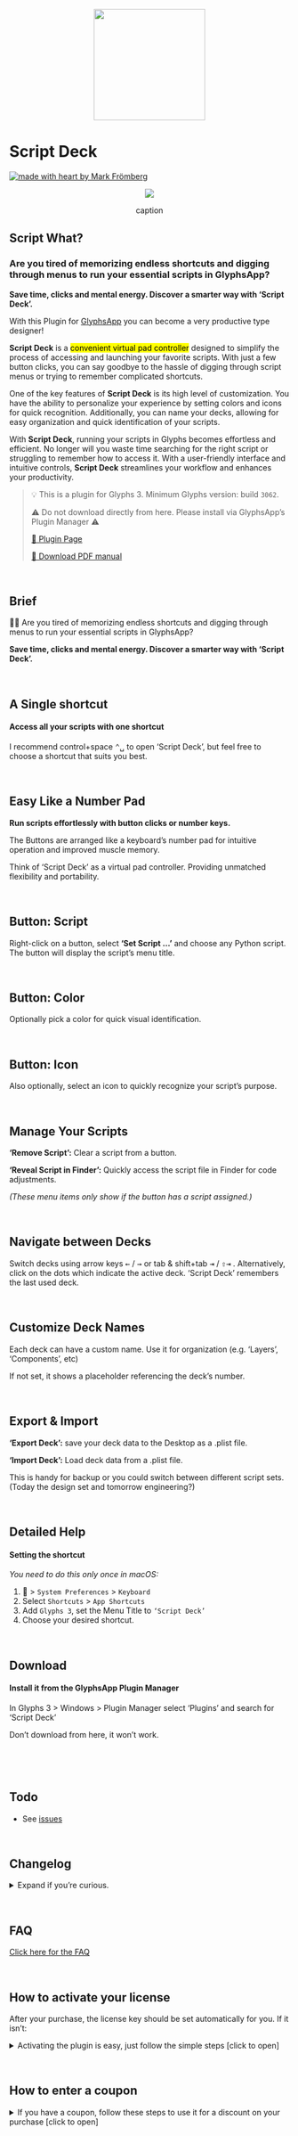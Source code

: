 <p align="center">
<img width="200" height="200" src="https://markfromberg.com/user/images/glyphs/plugins/Script-Deck-Icon@0.5x.png">
</p>

# Script Deck

[![made with heart by Mark Frömberg](https://img.shields.io/badge/made%20with%20%E2%99%A5%20by-mark%20frömberg-F9DE64.svg?style=flat)](https://github.com/Mark2Mark)

<p align="center">
<img src="https://markfromberg.com/user/images/glyphs/plugins/Script%20Deck%20PM%20Cover@1x.png">
<p align="center">caption</p>
</p>

## Script What?

### Are you tired of memorizing endless shortcuts and digging through menus to run your essential scripts in GlyphsApp?

**Save time, clicks and mental energy. Discover a smarter way with ‘Script Deck’.**

With this Plugin for [GlyphsApp](https://glyphsapp.com/extend?target=_blank) you can become a very productive type designer!

**Script Deck** is a <mark>convenient virtual pad controller</mark> designed to simplify the process of accessing and launching your favorite scripts. With just a few button clicks, you can say goodbye to the hassle of digging through script menus or trying to remember complicated shortcuts.  

One of the key features of **Script Deck** is its high level of customization. You have the ability to personalize your experience by setting colors and icons for quick recognition. Additionally, you can name your decks, allowing for easy organization and quick identification of your scripts.  

With **Script Deck**, running your scripts in Glyphs becomes effortless and efficient. No longer will you waste time searching for the right script or struggling to remember how to access it. With a user-friendly interface and intuitive controls, **Script Deck** streamlines your workflow and enhances your productivity.


> 💡 This is a plugin for Glyphs 3. Minimum Glyphs version: build <code>3062</code>.
> 
> ⚠️ Do not download directly from here. Please install via GlyphsApp’s Plugin Manager ⚠️
> 
> [🎁 Plugin Page](https://markfromberg.com/projects/script-deck-3)
> 
> [📖 Download PDF manual](https://markfromberg.com/user/images/glyphs/plugins/Script%20Deck%20Manual.pdf)
> 

&nbsp;

## Brief

🤹‍♂️ Are you tired of memorizing endless shortcuts and digging through menus to run your essential scripts in GlyphsApp?

**Save time, clicks and mental energy. Discover a smarter way with ‘Script Deck’.**  

&nbsp;
## A Single shortcut

#### Access all your scripts with one shortcut

I recommend control+space  <kbd>⌃␣</kbd>  to open ‘Script Deck’, but feel free to choose a shortcut that suits you best.

&nbsp;
## Easy Like a Number Pad

**Run scripts effortlessly with button clicks or number keys.**

The Buttons are arranged like a keyboard’s number pad for intuitive operation and improved muscle memory.

Think of ‘Script Deck’ as a virtual pad controller. Providing unmatched flexibility and portability.

&nbsp;
## Button: Script

Right-click on a button, select **‘Set Script …’** and choose any Python script. The button will display the script’s menu title.

&nbsp;
## Button: Color

Optionally pick a color for quick visual identification.

&nbsp;
## Button: Icon

Also optionally, select an icon to quickly recognize your script’s purpose.

&nbsp;
## Manage Your Scripts

**‘Remove Script’:** Clear a script from a button.

**‘Reveal Script in Finder’:** Quickly access the script file in Finder for code adjustments.

_(These menu items only show if the button has a script assigned.)_

&nbsp;
## Navigate between Decks

Switch decks using arrow keys <kbd>←</kbd> / <kbd>→</kbd> or tab & shift+tab <kbd>⇥</kbd> / <kbd>⇧⇥</kbd> .
Alternatively, click on the dots which indicate the active deck.
‘Script Deck’ remembers the last used deck.

&nbsp;
## Customize Deck Names

Each deck can have a custom name. Use it for organization (e.g. ‘Layers’, ‘Components’, etc)

If not set, it shows a placeholder referencing the deck’s number.

&nbsp;
## Export & Import
**‘Export Deck’:** save your deck data to the Desktop as a .plist file.

**‘Import Deck’:** Load deck data from a .plist file.

This is handy for backup or you could switch between different script sets. (Today the design set and tomorrow engineering?)

&nbsp;
## Detailed Help

#### Setting the shortcut


_You need to do this only once in macOS:_

1.  > `System Preferences` > `Keyboard`
1. Select `Shortcuts` > `App Shortcuts`
1. Add `Glyphs 3`, set the Menu Title to `‘Script Deck’`
1. Choose your desired shortcut.

&nbsp;
## Download

#### Install it from the GlyphsApp Plugin Manager

In Glyphs 3 > Windows > Plugin Manager select ‘Plugins’ and search for ‘Script Deck’

Don’t download from here, it won’t work.


&nbsp;

&nbsp;
## Todo

- See [issues](https://github.com/Mark2Mark/script-deck-plugin/issues)


&nbsp;
## Changelog

<details><summary>Expand if you’re curious.</summary>

### v1.0.0

- New in GlyphsApp's Plugin Manager

</details>

&nbsp;
## FAQ
[Click here for the FAQ](https://markfromberg.com/projects/script-deck-3#faq)


&nbsp;
## How to activate your license<a id="how-to-activate-your-license"></a>  
After your purchase, the license key should be set automatically for you. If it isn’t:  
<details><summary>Activating the plugin is easy, just follow the simple steps [click to open]</summary>
<ol>
<li>👉 Make sure you have GlyphsApp 3 build <code>3062</code> or higher.</li>
<li>👉 If you haven't already, download the plugin directly in the GlyphsApp Plugin Manager and restart GlyphsApp once.</li>
<li>👉 When you activate the plugin, you'll be prompted with a window*, click the <code>"Enter License"</code> button.</li>
<li>👉 On the screen that opens enter your Email address, and the license code from your Email.</li>
<li>👉 When you've completed the above, just click the <code>"Activate License"</code> button. Within a few seconds your product should be activated for full use!</li>
</ol>

*) If the window doesn’t show, you can right-click into the Edit Tab (that’s the window where you do your drawings) and in the context menu click <code>"Purchase Mark Zones"</code>. Alternatively you can right click into the plugin’s Preview box and click <code>"Open Registration Window"</code>.
</details>

&nbsp;
## How to enter a coupon
<details><summary>If you have a coupon, follow these steps to use it for a discount on your purchase [click to open]</summary>
https://markfromberg.com/faq#apply_coupon

⚠️ Note: The Coupon is **not** the License Code. Please don’t enter the Coupon Code into the field for your License Code!

*) If the window doesn’t show, you can right-click into the Edit Tab (that’s the window where you do your drawings) and in the context menu click <code>"Purchase Mark Zones"</code>. Alternatively you can right click into the plugin’s Preview box and click <code>"Open Registration Window"</code>.

</details>
